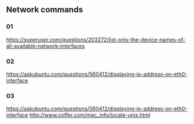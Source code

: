 ## Network commands

### 01
https://superuser.com/questions/203272/list-only-the-device-names-of-all-available-network-interfaces


### 02
https://askubuntu.com/questions/560412/displaying-ip-address-on-eth0-interface

### 03
https://askubuntu.com/questions/560412/displaying-ip-address-on-eth0-interface
http://www.coffer.com/mac_info/locate-unix.html